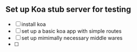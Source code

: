 ## Set up Koa stub server for testing
- [ ] install koa
- [ ] set up a basic koa app with simple routes
- [ ] set up mimimally necessary middle wares
- [ ] 

